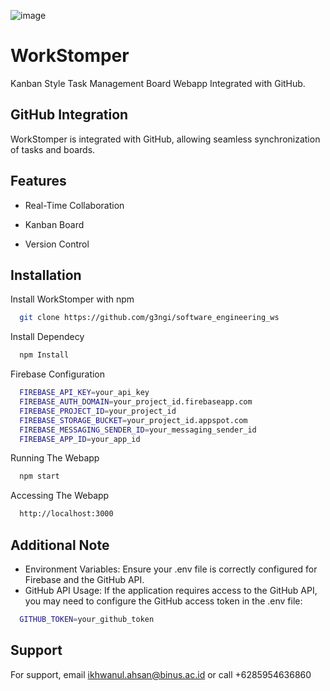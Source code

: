 ![image](https://github.com/SAN98231/for-image-link/assets/154386157/35363223-30f6-412b-8030-110c3c99e2b6)


# WorkStomper

Kanban Style Task Management Board Webapp Integrated with GitHub.


## GitHub Integration
WorkStomper is integrated with GitHub, allowing seamless synchronization of tasks and boards.
## Features

- Real-Time Collaboration

- Kanban Board

- Version Control


## Installation

Install WorkStomper with npm

```bash
  git clone https://github.com/g3ngi/software_engineering_ws
```

Install Dependecy
```bash
  npm Install
```

Firebase Configuration
```bash
  FIREBASE_API_KEY=your_api_key
  FIREBASE_AUTH_DOMAIN=your_project_id.firebaseapp.com
  FIREBASE_PROJECT_ID=your_project_id
  FIREBASE_STORAGE_BUCKET=your_project_id.appspot.com
  FIREBASE_MESSAGING_SENDER_ID=your_messaging_sender_id
  FIREBASE_APP_ID=your_app_id
```

Running The Webapp
```bash
  npm start 
```

Accessing The Webapp
```bash
  http://localhost:3000
```

## Additional Note

- Environment Variables: Ensure your .env file is correctly configured for Firebase and the GitHub API.
- GitHub API Usage: If the application requires access to the GitHub API, you may need to configure the GitHub access token in the .env file:
```bash
  GITHUB_TOKEN=your_github_token
```

## Support

For support, email ikhwanul.ahsan@binus.ac.id 
or call +6285954636860

